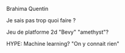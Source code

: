 Brahima Quentin

Je sais pas trop quoi faire ?

Jeu de platforme 2d "Bevy" "amethyst"?

HYPE: Machine learning? "On y connait rien" 